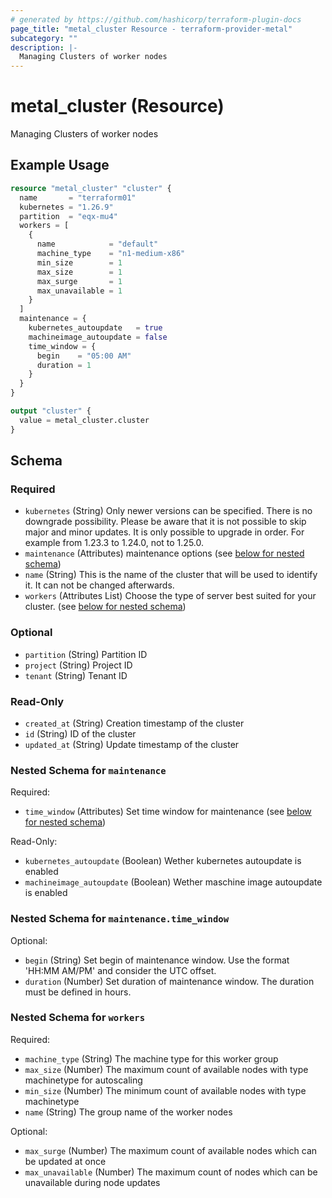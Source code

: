 ```yaml
---
# generated by https://github.com/hashicorp/terraform-plugin-docs
page_title: "metal_cluster Resource - terraform-provider-metal"
subcategory: ""
description: |-
  Managing Clusters of worker nodes
---
```


# metal_cluster (Resource)

Managing Clusters of worker nodes

## Example Usage

```terraform
resource "metal_cluster" "cluster" {
  name       = "terraform01"
  kubernetes = "1.26.9"
  partition  = "eqx-mu4"
  workers = [
    {
      name            = "default"
      machine_type    = "n1-medium-x86"
      min_size        = 1
      max_size        = 1
      max_surge       = 1
      max_unavailable = 1
    }
  ]
  maintenance = {
    kubernetes_autoupdate   = true
    machineimage_autoupdate = false
    time_window = {
      begin    = "05:00 AM"
      duration = 1
    }
  }
}

output "cluster" {
  value = metal_cluster.cluster
}
```

<!-- schema generated by tfplugindocs -->
## Schema

### Required

- `kubernetes` (String) Only newer versions can be specified. There is no downgrade possibility.
			Please be aware that it is not possible to skip major and minor updates.
			It is only possible to upgrade in order. For example from 1.23.3 to 1.24.0, not to 1.25.0.
- `maintenance` (Attributes) maintenance options (see [below for nested schema](#nestedatt--maintenance))
- `name` (String) This is the name of the cluster that will be used to identify it. It can not be changed afterwards.
- `workers` (Attributes List) Choose the type of server best suited for your cluster. (see [below for nested schema](#nestedatt--workers))

### Optional

- `partition` (String) Partition ID
- `project` (String) Project ID
- `tenant` (String) Tenant ID

### Read-Only

- `created_at` (String) Creation timestamp of the cluster
- `id` (String) ID of the cluster
- `updated_at` (String) Update timestamp of the cluster

<a id="nestedatt--maintenance"></a>
### Nested Schema for `maintenance`

Required:

- `time_window` (Attributes) Set time window for maintenance (see [below for nested schema](#nestedatt--maintenance--time_window))

Read-Only:

- `kubernetes_autoupdate` (Boolean) Wether kubernetes autoupdate is enabled
- `machineimage_autoupdate` (Boolean) Wether maschine image autoupdate is enabled

<a id="nestedatt--maintenance--time_window"></a>
### Nested Schema for `maintenance.time_window`

Optional:

- `begin` (String) Set begin of maintenance window. Use the format 'HH:MM AM/PM' and consider the UTC offset.
- `duration` (Number) Set duration of maintenance window. The duration must be defined in hours.



<a id="nestedatt--workers"></a>
### Nested Schema for `workers`

Required:

- `machine_type` (String) The machine type for this worker group
- `max_size` (Number) The maximum count of available nodes with type machinetype for autoscaling
- `min_size` (Number) The minimum count of available nodes with type machinetype
- `name` (String) The group name of the worker nodes

Optional:

- `max_surge` (Number) The maximum count of available nodes which can be updated at once
- `max_unavailable` (Number) The maximum count of nodes which can be unavailable during node updates
